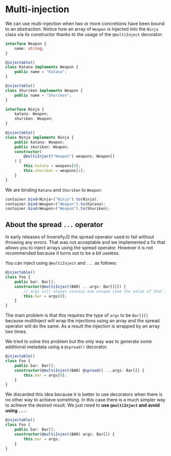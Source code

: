 # Multi-injection

We can use multi-injection when two or more concretions have been bound to an abstraction.
Notice how an array of `Weapon` is injected into the `Ninja` class via its constructor thanks to the usage of the `@multiInject` decorator:

```ts
interface Weapon {
    name: string;
}

@injectable()
class Katana implements Weapon {
    public name = "Katana";
}

@injectable()
class Shuriken implements Weapon {
    public name = "Shuriken";
}

interface Ninja {
    katana: Weapon;
    shuriken: Weapon;
}

@injectable()
class Ninja implements Ninja {
    public katana: Weapon;
    public shuriken: Weapon;
    constructor(
        @multiInject("Weapon") weapons: Weapon[]
    ) {
        this.katana = weapons[0];
        this.shuriken = weapons[1];
    }
}
```

We are binding `Katana` and `Shuriken` to `Weapon`:

```ts
container.bind<Ninja>("Ninja").to(Ninja);
container.bind<Weapon>("Weapon").to(Katana);
container.bind<Weapon>("Weapon").to(Shuriken);
```

## About the spread `...` operator

In early releases of InversifyJS the spread operator used to fail without throwing any errors.
That was not acceptable and we implemented a fix that allows you to inject arrays using the
spread operator. However it is not recommended because it turns out to be a bit useless.

You can inject using `@multiInject` and `...` as follows:

```ts
@injectable()
class Foo {
    public bar: Bar[];
    constructor(@multiInject(BAR) ...args: Bar[][]) {
        // args will always contain one unique item the value of that item is a Bar[] 
        this.bar = args[0];
    }
}
```

The main problem is that this requires the type of `args` to be `Bar[][]`
because multiInject will wrap the injections using an array and the spread
operator will do the same. As a result the injection is wrapped by an array
two times.

We tried to solve this problem but the only way was to generate some additional
metadata using a `@spread()` decorator.

```ts
@injectable()
class Foo {
    public bar: Bar[];
    constructor(@multiInject(BAR) @spread() ...args: Bar[]) {
        this.bar = args[0];
    }
}
```

We discarded this idea because it is better to use decorators when there is no
other way to achieve something. In this case there is a much simpler way to
achieve the desired result. We just need to **use `@multiInject` and avoid using `...`**:

```ts
@injectable()
class Foo {
    public bar: Bar[];
    constructor(@multiInject(BAR) args: Bar[]) {
        this.bar = args;
    }
}
```
